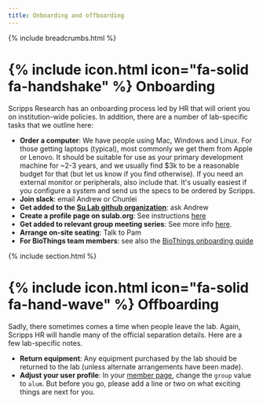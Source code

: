 ```yaml
---
title: Onboarding and offboarding
---
```


{% include breadcrumbs.html %}

# {% include icon.html icon="fa-solid fa-handshake" %} Onboarding

Scripps Research has an onboarding process led by HR that will orient you on institution-wide policies.  In addition, there are a number of lab-specific tasks that we outline here:

* **Order a computer**: We have people using Mac, Windows and Linux. For those getting laptops (typical), most commonly we get them from Apple or Lenovo. It should be suitable for use as your primary development machine for ~2-3 years, and we usually find $3k to be a reasonable budget for that (but let us know if you find otherwise).  If you need an external monitor or peripherals, also include that. It's usually easiest if you configure a system and send us the specs to be ordered by Scripps.
* **Join slack**: email Andrew or Chunlei
* **Get added to the [Su Lab github organization](https://github.com/orgs/SuLab/)**: ask Andrew
* **Create a profile page on sulab.org**: See instructions [here](https://github.com/SuLab/sulab.org/blob/main/README.md#lab-members-actions)
* **Get added to relevant group meeting series**: See more info [here](/handbook/groupmeetings).
* **Arrange on-site seating**: Talk to Pam
* **For BioThings team members**: see also the [BioThings onboarding guide](https://github.com/biothings/biothings-internal/wiki/New-to-the-BioThings-team)

<!-- See also https://www.dropbox.com/scl/fi/gki32uyvb0f5zx2akhibb/Onboarding-Checklist.docx?rlkey=p9u4517zjkd2zdrhs23exe6oq&dl=0 and https://github.com/biothings/biothings-internal/wiki/New-to-the-BioThings-team --> 

{% include section.html %}

# {% include icon.html icon="fa-solid fa-hand-wave" %} Offboarding

Sadly, there sometimes comes a time when people leave the lab.  Again, Scripps HR will handle many of the official separation details. Here are a few lab-specific notes.

* **Return equipment**: Any equipment purchased by the lab should be returned to the lab (unless alternate arrangements have been made).
* **Adjust your user profile**: In your [member page](https://github.com/SuLab/sulab.org/tree/main/_members), change the `group` value to `alum`. But before you go, please add a line or two on what exciting things are next for you.
